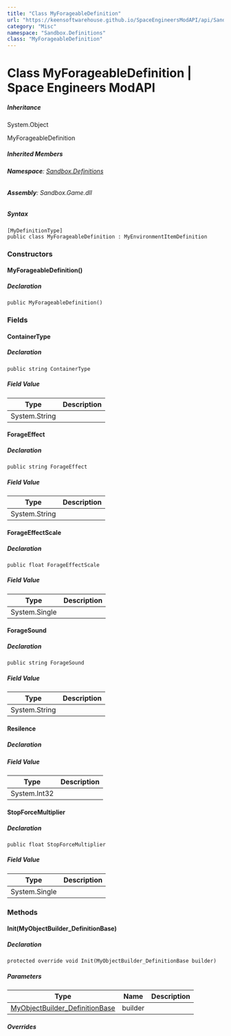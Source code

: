 ```yaml
---
title: "Class MyForageableDefinition"
url: "https://keensoftwarehouse.github.io/SpaceEngineersModAPI/api/Sandbox.Definitions.MyForageableDefinition.html"
category: "Misc"
namespace: "Sandbox.Definitions"
class: "MyForageableDefinition"
---
```


# Class MyForageableDefinition | Space Engineers ModAPI

##### Inheritance

System.Object

MyForageableDefinition

##### Inherited Members

###### **Namespace**: [Sandbox.Definitions](https://keensoftwarehouse.github.io/SpaceEngineersModAPI/api/Sandbox.Definitions.html)

###### **Assembly**: Sandbox.Game.dll

##### Syntax

```
[MyDefinitionType]
public class MyForageableDefinition : MyEnvironmentItemDefinition
```

### Constructors

#### MyForageableDefinition()

##### Declaration

```
public MyForageableDefinition()
```

### Fields

#### ContainerType

##### Declaration

```
public string ContainerType
```

##### Field Value

| Type | Description |
| --- | --- |
| System.String |     |

#### ForageEffect

##### Declaration

```
public string ForageEffect
```

##### Field Value

| Type | Description |
| --- | --- |
| System.String |     |

#### ForageEffectScale

##### Declaration

```
public float ForageEffectScale
```

##### Field Value

| Type | Description |
| --- | --- |
| System.Single |     |

#### ForageSound

##### Declaration

```
public string ForageSound
```

##### Field Value

| Type | Description |
| --- | --- |
| System.String |     |

#### Resilence

##### Declaration

##### Field Value

| Type | Description |
| --- | --- |
| System.Int32 |     |

#### StopForceMultiplier

##### Declaration

```
public float StopForceMultiplier
```

##### Field Value

| Type | Description |
| --- | --- |
| System.Single |     |

### Methods

#### Init(MyObjectBuilder\_DefinitionBase)

##### Declaration

```
protected override void Init(MyObjectBuilder_DefinitionBase builder)
```

##### Parameters

| Type | Name | Description |
| --- | --- | --- |
| [MyObjectBuilder\_DefinitionBase](https://keensoftwarehouse.github.io/SpaceEngineersModAPI/api/VRage.Game.MyObjectBuilder_DefinitionBase.html) | builder |     |

##### Overrides